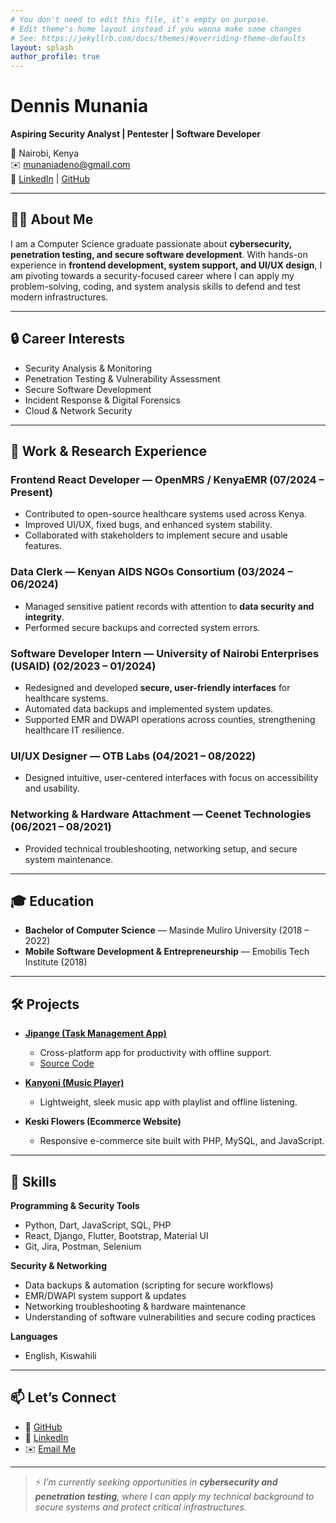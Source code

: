 ```yaml
---
# You don't need to edit this file, it's empty on purpose.
# Edit theme's home layout instead if you wanna make some changes
# See: https://jekyllrb.com/docs/themes/#overriding-theme-defaults
layout: splash
author_profile: true
---
```


# Dennis Munania  
**Aspiring Security Analyst | Pentester | Software Developer**  

📍 Nairobi, Kenya  
✉️ [munaniadeno@gmail.com](mailto:munaniadeno@gmail.com)  
🔗 [LinkedIn](https://www.linkedin.com/in/dennis-munania-mobile-developer/) | [GitHub](https://github.com/munania)  

---

## 👨‍💻 About Me  
I am a Computer Science graduate passionate about **cybersecurity, penetration testing, and secure software development**. With hands-on experience in **frontend development, system support, and UI/UX design**, I am pivoting towards a security-focused career where I can apply my problem-solving, coding, and system analysis skills to defend and test modern infrastructures.  

---

## 🔒 Career Interests  
- Security Analysis & Monitoring  
- Penetration Testing & Vulnerability Assessment  
- Secure Software Development  
- Incident Response & Digital Forensics  
- Cloud & Network Security  

---

## 💼 Work & Research Experience  

### **Frontend React Developer** — OpenMRS / KenyaEMR (07/2024 – Present)  
- Contributed to open-source healthcare systems used across Kenya.  
- Improved UI/UX, fixed bugs, and enhanced system stability.  
- Collaborated with stakeholders to implement secure and usable features.  

### **Data Clerk** — Kenyan AIDS NGOs Consortium (03/2024 – 06/2024)  
- Managed sensitive patient records with attention to **data security and integrity**.  
- Performed secure backups and corrected system errors.  

### **Software Developer Intern** — University of Nairobi Enterprises (USAID) (02/2023 – 01/2024)  
- Redesigned and developed **secure, user-friendly interfaces** for healthcare systems.  
- Automated data backups and implemented system updates.  
- Supported EMR and DWAPI operations across counties, strengthening healthcare IT resilience.  

### **UI/UX Designer** — OTB Labs (04/2021 – 08/2022)  
- Designed intuitive, user-centered interfaces with focus on accessibility and usability.  

### **Networking & Hardware Attachment** — Ceenet Technologies (06/2021 – 08/2021)  
- Provided technical troubleshooting, networking setup, and secure system maintenance.  

---

## 🎓 Education  
- **Bachelor of Computer Science** — Masinde Muliro University (2018 – 2022)  
- **Mobile Software Development & Entrepreneurship** — Emobilis Tech Institute (2018)  

---

## 🛠️ Projects  

- **[Jipange (Task Management App)](https://play.google.com/store/apps/details?id=com.inktonedesign.jipange)**  
  - Cross-platform app for productivity with offline support.  
  - [Source Code](https://github.com/munania/Jipange)  

- **[Kanyoni (Music Player)](https://github.com/munania/kanyoni)**  
  - Lightweight, sleek music app with playlist and offline listening.  

- **Keski Flowers (Ecommerce Website)**  
  - Responsive e-commerce site built with PHP, MySQL, and JavaScript.  

---

## 🧰 Skills  

**Programming & Security Tools**  
- Python, Dart, JavaScript, SQL, PHP  
- React, Django, Flutter, Bootstrap, Material UI  
- Git, Jira, Postman, Selenium  

**Security & Networking**  
- Data backups & automation (scripting for secure workflows)  
- EMR/DWAPI system support & updates  
- Networking troubleshooting & hardware maintenance  
- Understanding of software vulnerabilities and secure coding practices  

**Languages**  
- English, Kiswahili  

---

## 📫 Let’s Connect  
- 🔗 [GitHub](https://github.com/munania)  
- 🔗 [LinkedIn](https://www.linkedin.com/in/dennis-munania-mobile-developer/)  
- ✉️ [Email Me](mailto:munaniadeno@gmail.com)  

---

> ⚡ *I’m currently seeking opportunities in **cybersecurity and penetration testing**, where I can apply my technical background to secure systems and protect critical infrastructures.*  
